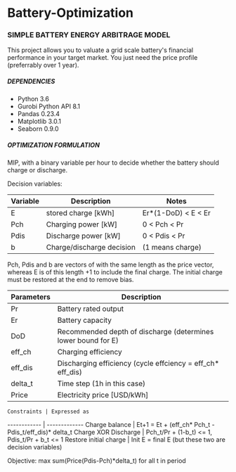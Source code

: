 # Battery-Optimization

### SIMPLE BATTERY ENERGY ARBITRAGE MODEL

This project allows you to valuate a grid scale battery's financial performance in your target market. You just need the price profile (preferrably over 1 year).

##### DEPENDENCIES
  - Python 3.6
  - Gurobi Python API 8.1
  - Pandas 0.23.4
  - Matplotlib 3.0.1
  - Seaborn 0.9.0

##### OPTIMIZATION FORMULATION

MIP, with a binary variable per hour to decide whether the battery should charge or discharge.

Decision variables:

Variable | Description | Notes
------------ | ------------- | -------------
E | stored charge [kWh] | Er*(1-DoD) < E < Er
Pch | Charging power [kW] | 0 < Pch < Pr
Pdis| Discharge power [kW]| 0 < Pdis < Pr
b | Charge/discharge decision| (1 means charge)

  Pch, Pdis and b are vectors of with the same length as the price vector, whereas E is of this length +1 to include the final charge. The initial charge must be restored at the end to remove bias.
  
  
  Parameters | Description
  ------------ | -------------
  Pr | Battery rated output
  Er | Battery capacity
  DoD | Recommended depth of discharge (determines lower bound for E)
  eff_ch | Charging efficiency
  eff_dis | Discharging efficiency (cycle effciency = eff_ch* eff_dis)
  delta_t | Time step (1h in this case)
  Price | Electricity price [USD/kWh]
  
    Constraints | Expressed as   
  ------------ | -------------
  Charge balance | Et+1 = Et + (eff_ch* Pch_t - Pdis_t/eff_dis)* delta_t
  Charge XOR Discharge | Pch_t/Pr + (1-b_t) <= 1, Pdis_t/Pr + b_t <= 1
  Restore initial charge | Init E = final E (but these two are decision variables)
  
Objective:
  max sum(Price(Pdis-Pch)*delta_t) for all t in period

